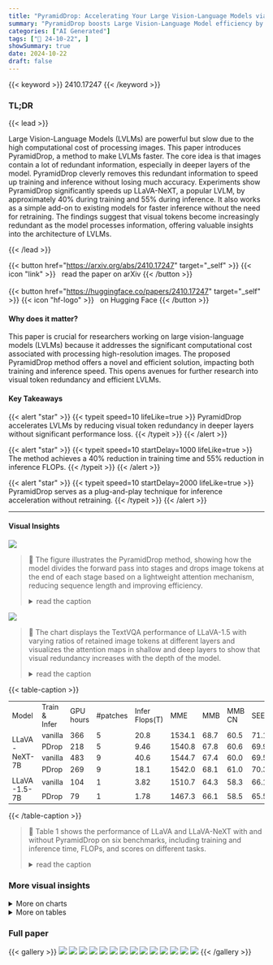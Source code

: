 ```yaml
---
title: "PyramidDrop: Accelerating Your Large Vision-Language Models via Pyramid Visual Redundancy Reduction"
summary: "PyramidDrop boosts Large Vision-Language Model efficiency by 40% during training and 55% during inference, achieving comparable performance by progressively reducing image token redundancy in deeper l..."
categories: ["AI Generated"]
tags: ["🔖 24-10-22", ]
showSummary: true
date: 2024-10-22
draft: false
---
```


{{< keyword >}} 2410.17247 {{< /keyword >}}

### TL;DR


{{< lead >}}

Large Vision-Language Models (LVLMs) are powerful but slow due to the high computational cost of processing images.  This paper introduces PyramidDrop, a method to make LVLMs faster.  The core idea is that images contain a lot of redundant information, especially in deeper layers of the model.  PyramidDrop cleverly removes this redundant information to speed up training and inference without losing much accuracy. Experiments show PyramidDrop significantly speeds up LLaVA-NeXT, a popular LVLM, by approximately 40% during training and 55% during inference. It also works as a simple add-on to existing models for faster inference without the need for retraining. The findings suggest that visual tokens become increasingly redundant as the model processes information, offering valuable insights into the architecture of LVLMs.

{{< /lead >}}


{{< button href="https://arxiv.org/abs/2410.17247" target="_self" >}}
{{< icon "link" >}} &nbsp; read the paper on arXiv
{{< /button >}}
<br><br>
{{< button href="https://huggingface.co/papers/2410.17247" target="_self" >}}
{{< icon "hf-logo" >}} &nbsp; on Hugging Face
{{< /button >}}

#### Why does it matter?
This paper is crucial for researchers working on large vision-language models (LVLMs) because it addresses the significant computational cost associated with processing high-resolution images.  The proposed PyramidDrop method offers a novel and efficient solution, impacting both training and inference speed. This opens avenues for further research into visual token redundancy and efficient LVLMs.
#### Key Takeaways

{{< alert "star" >}}
{{< typeit speed=10 lifeLike=true >}} PyramidDrop accelerates LVLMs by reducing visual token redundancy in deeper layers without significant performance loss. {{< /typeit >}}
{{< /alert >}}

{{< alert "star" >}}
{{< typeit speed=10 startDelay=1000 lifeLike=true >}} The method achieves a 40% reduction in training time and 55% reduction in inference FLOPs. {{< /typeit >}}
{{< /alert >}}

{{< alert "star" >}}
{{< typeit speed=10 startDelay=2000 lifeLike=true >}} PyramidDrop serves as a plug-and-play technique for inference acceleration without retraining. {{< /typeit >}}
{{< /alert >}}

------
#### Visual Insights



![](https://ai-paper-reviewer.com/2410.17247/figures_4_0.png)

> 🔼 The figure illustrates the PyramidDrop method, showing how the model divides the forward pass into stages and drops image tokens at the end of each stage based on a lightweight attention mechanism, reducing sequence length and improving efficiency.
> <details>
> <summary>read the caption</summary>
> Figure 2: Overview of PyramidDrop. We divide the forward pass of the LLM into multiple stages, and drop part of the image tokens at the end of each stage with a pre-defined ratio. The dropping is based on a lightweight attention calculation with a negligible time overhead, and according to this criterion, the LLM accurately selects important image tokens related to instruction. Due to the efficient redundancy reduction strategy, the average sequence length decreases rapidly.
> </details>





![](https://ai-paper-reviewer.com/2410.17247/charts_3_0.png)

> 🔼 The chart displays the TextVQA performance of LLaVA-1.5 with varying ratios of retained image tokens at different layers and visualizes the attention maps in shallow and deep layers to show that visual redundancy increases with the depth of the model.
> <details>
> <summary>read the caption</summary>
> Figure 1: Observatioins about visual redundancy acoross layers. Left: TextVQA performance of LLaVA-1.5 with varying ratio of retained image tokens at different layer. The preserved image tokens are those that receive the highest attention from the text tokens. Right: Visualization of attention map in shallow and deep layers.
> </details>





{{< table-caption >}}
<br><table id='1' style='font-size:14px'><tr><td>Model</td><td>Train & Infer</td><td>GPU hours</td><td>#patches</td><td>Infer Flops(T)</td><td>MME</td><td>MMB</td><td>MMB CN</td><td>SEEDI</td><td>MM Star</td><td>POPE</td><td>Avg</td></tr><tr><td rowspan="4">LLaVA -NeXT-7B</td><td>vanilla</td><td>366</td><td>5</td><td>20.8</td><td>1534.1</td><td>68.7</td><td>60.5</td><td>71.1</td><td>41.1</td><td>86.1</td><td>67.4</td></tr><tr><td>PDrop</td><td>218</td><td>5</td><td>9.46</td><td>1540.8</td><td>67.8</td><td>60.6</td><td>69.9</td><td>41.7</td><td>86.5</td><td>67.3</td></tr><tr><td>vanilla</td><td>483</td><td>9</td><td>40.6</td><td>1544.7</td><td>67.4</td><td>60.0</td><td>69.5</td><td>40.0</td><td>86.3</td><td>66.7</td></tr><tr><td>PDrop</td><td>269</td><td>9</td><td>18.1</td><td>1542.0</td><td>68.1</td><td>61.0</td><td>70.3</td><td>40.9</td><td>86.6</td><td>67.3</td></tr><tr><td rowspan="2">LLaVA -1.5-7B</td><td>vanilla</td><td>104</td><td>1</td><td>3.82</td><td>1510.7</td><td>64.3</td><td>58.3</td><td>66.1</td><td>33.2</td><td>85.9</td><td>63.9</td></tr><tr><td>PDrop</td><td>79</td><td>1</td><td>1.78</td><td>1467.3</td><td>66.1</td><td>58.5</td><td>65.5</td><td>34.0</td><td>86.0</td><td>63.9</td></tr></table>{{< /table-caption >}}

> 🔼 Table 1 shows the performance of LLaVA and LLaVA-NeXT with and without PyramidDrop on six benchmarks, including training and inference time, FLOPs, and scores on different tasks.
> <details>
> <summary>read the caption</summary>
> Table 1: LVLM w and w/o our method on 6 benchmarks. Benchmark names are abbreviated due to space limits. MMB: MMBenchmark (Liu et al., 2023); MMBCN: MMBench-Chinese (Liu et al., 2023); SEED¹: SEED-Bench (Image) (Li et al., 2023b). We denote PyramidDrop as PDrop.
> </details>



### More visual insights



<details>
<summary>More on charts
</summary>


![](https://ai-paper-reviewer.com/2410.17247/charts_8_0.png)

> 🔼 The chart visualizes how the performance of LLaVA-1.5, both original and trained with PyramidDrop, changes at different layers with varying ratios of retained image tokens, based on attention scores.
> <details>
> <summary>read the caption</summary>
> Figure 3: We compare the performance of the original LLaVA-1.5 and LLaVA-1.5 trained using PDrop, where we preserve different ratios of image tokens at layer 2, 8, 16, and 24, respectively. The horizontal axis represents the proportion of retained image tokens according to attention score.
> </details>


![](https://ai-paper-reviewer.com/2410.17247/charts_8_1.png)

> 🔼 The chart compares the performance of the original LLaVA-1.5 and a version trained with PyramidDrop across different layers and image token retention ratios, showing the effect of the proposed method on model performance.
> <details>
> <summary>read the caption</summary>
> Figure 3: We compare the performance of the original LLaVA-1.5 and LLaVA-1.5 trained using PDrop, where we preserve different ratios of image tokens at layer 2, 8, 16, and 24, respectively. The horizontal axis represents the proportion of retained image tokens according to attention score.
> </details>


![](https://ai-paper-reviewer.com/2410.17247/charts_10_0.png)

> 🔼 The chart compares the performance of PyramidDrop and FastV on DocVQA, ChartQA, and GQA across various inference costs (TFLOPs).
> <details>
> <summary>read the caption</summary>
> Figure 4: The performance of LLaVA-NeXT-7B with different inference acceleration strategies. PDrop (without training) outperforms FastV on DocVQA, ChartQA, and GQA with across various inference cost budgets.
> </details>


![](https://ai-paper-reviewer.com/2410.17247/charts_10_1.png)

> 🔼 The chart visualizes the relationship between the proportion of retained image tokens at different layers of a Large Vision Language Model (LLaVM) and its performance on a TextVQA task, showing that redundancy increases with depth.
> <details>
> <summary>read the caption</summary>
> Figure 1: Observatioins about visual redundancy acoross layers. Left: TextVQA performance of LLaVA-1.5 with varying ratio of retained image tokens at different layer. The preserved image tokens are those that receive the highest attention from the text tokens. Right: Visualization of attention map in shallow and deep layers.
> </details>


</details>



<details>
<summary>More on tables
</summary>


{{< table-caption >}}
<br><table id='3' style='font-size:14px'><tr><td>Model</td><td>Train & Infer</td><td>GPU hours</td><td>#patches</td><td>Doc VQA</td><td>Info VQA</td><td>Text VQA</td><td>Chart QA</td><td>OCR VQA</td><td>VQA V2</td><td>Viz Wiz</td><td>GQA</td><td>Avg</td></tr><tr><td rowspan="4">LLaVA -NeXT-7B</td><td>vanilla</td><td>366</td><td>5</td><td>70.0</td><td>33.3</td><td>67.2</td><td>64.0</td><td>63.7</td><td>81.7</td><td>59.6</td><td>64.2</td><td>63.0</td></tr><tr><td>PDrop</td><td>218</td><td>5</td><td>69.0</td><td>31.7</td><td>67.7</td><td>63.0</td><td>63.1</td><td>81.5</td><td>61.0</td><td>63.9</td><td>62.6</td></tr><tr><td>vanilla</td><td>483</td><td>9</td><td>74.3</td><td>36.2</td><td>67.6</td><td>63.0</td><td>63.8</td><td>81.6</td><td>58.0</td><td>63.5</td><td>63.5</td></tr><tr><td>PDrop</td><td>269</td><td>9</td><td>75.0</td><td>37.4</td><td>68.4</td><td>64.3</td><td>63.5</td><td>81.7</td><td>60.6</td><td>64.1</td><td>64.4</td></tr></table>{{< /table-caption >}}
> 🔼 Table 2 presents the performance comparison of the LLaVA-NeXT-7B model with and without PyramidDrop across eight benchmarks, focusing on benchmarks with fine-grained visual content.
> <details>
> <summary>read the caption</summary>
> Table 2: LLaVA -NeXT-7B on other 8 benchmarks. We report more benchmarks which contain lots of fine-grained content to examine the performance.
> </details>

{{< table-caption >}}
<br><table id='4' style='font-size:18px'><tr><td>Model</td><td>Train</td><td>Infer</td><td>Infer Flops(T)</td><td>ChartQA</td><td>DocVQA</td><td>TextVQA</td><td>MME</td><td>SQAI</td><td>POPE</td><td>Average</td></tr><tr><td rowspan="5">LLaVA -NeXT-7B</td><td>vanilla</td><td>vanilla</td><td>20.8</td><td>64.0</td><td>70.0</td><td>67.2</td><td>1534.1</td><td>70.4</td><td>86.1</td><td>72.4</td></tr><tr><td>PDrop</td><td>PDrop</td><td>9.46</td><td>63.0</td><td>69.0</td><td>67.7</td><td>1540.8</td><td>70.1</td><td>86.5</td><td>72.2</td></tr><tr><td>vanilla</td><td>FastV</td><td>10.6</td><td>55.9</td><td>62.1</td><td>66.0</td><td>1482.0</td><td>69.2</td><td>85.5</td><td>68.8</td></tr><tr><td>PDrop</td><td>FastV</td><td>10.6</td><td>59.9</td><td>63.9</td><td>65.6</td><td>1492.7</td><td>68.9</td><td>86.8</td><td>70.0</td></tr><tr><td>A</td><td></td><td></td><td>+4.0</td><td>+1.8</td><td>-0.4</td><td>+0.5</td><td>-0.3</td><td>+1.3</td><td>+1.2</td></tr></table>{{< /table-caption >}}
> 🔼 The table compares the performance of models trained with and without PyramidDrop, showing performance gains with the application of FastV inference strategy.
> <details>
> <summary>read the caption</summary>
> Table 3: Performance gain with models trained with PyramidDrop. Directly applying efficient inference strategies like FastV to models trained with PyramidDrop yields substantial improvement.
> </details>

{{< table-caption >}}
<br><table id='6' style='font-size:16px'><tr><td>Model</td><td>入</td><td>GPU hours</td><td>#patches</td><td>Infer Flops(T)</td><td>MME</td><td>MMB</td><td>GQA</td><td>MMB⌀N</td><td>SEEDI</td><td>Doc VQA</td><td>Info VQA</td><td>Avg</td></tr><tr><td rowspan="4">LLaVA -NeXT-7B</td><td>vanilla</td><td>366</td><td>5</td><td>20.8</td><td>1534.1</td><td>68.7</td><td>64.2</td><td>60.5</td><td>71.1</td><td>70.0</td><td>33.3</td><td>63.5</td></tr><tr><td>0.4</td><td>204</td><td>5</td><td>8.22</td><td>1558.4</td><td>68.1</td><td>63.7</td><td>60.5</td><td>69.5</td><td>66.6</td><td>31.8</td><td>62.6</td></tr><tr><td>0.5</td><td>218</td><td>5</td><td>9.46</td><td>1540.8</td><td>67.8</td><td>63.9</td><td>60.6</td><td>69.9</td><td>69.0</td><td>31.7</td><td>62.8</td></tr><tr><td>0.6</td><td>240</td><td>5</td><td>11.0</td><td>1511.4</td><td>68.1</td><td>64.1</td><td>60.5</td><td>70.4</td><td>69.8</td><td>33.0</td><td>63.1</td></tr><tr><td rowspan="4">LLaVA -1.5-7B</td><td>vanilla</td><td>104</td><td>1</td><td>3.82</td><td>1510.7</td><td>64.3</td><td>62.0</td><td>58.3</td><td>66.1</td><td>21.4</td><td>20.4</td><td>52.6</td></tr><tr><td>0.4</td><td>75</td><td>1</td><td>1.54</td><td>1478.8</td><td>66.2</td><td>61.7</td><td>58.0</td><td>64.5</td><td>21.1</td><td>19.9</td><td>52.2</td></tr><tr><td>0.5</td><td>79</td><td>1</td><td>1.78</td><td>1467.3</td><td>66.1</td><td>61.9</td><td>58.5</td><td>65.5</td><td>21.5</td><td>20.2</td><td>52.4</td></tr><tr><td>0.6</td><td>82</td><td>1</td><td>2.06</td><td>1471.8</td><td>65.9</td><td>62.0</td><td>58.9</td><td>65.1</td><td>22.5</td><td>21.0</td><td>52.7</td></tr></table>{{< /table-caption >}}
> 🔼 Table 4 shows the ablation study results of adjusting the hyperparameter λ (drop ratio) from 0.4 to 0.6, demonstrating its impact on performance and training time across different benchmarks for both LLaVA-NeXT-7B and LLaVA-1.5-7B models.
> <details>
> <summary>read the caption</summary>
> Table 4: Ablation studies results. We adjust λ form 0.4 to 0.6 for investigating the influence on performance and training time.
> </details>

{{< table-caption >}}
<br><table id='1' style='font-size:14px'><tr><td>Model</td><td>Inference Strategy</td><td>TFLOPS</td><td>MME</td><td>SQAI</td><td>MMB�N</td><td>GQA</td><td>POPE</td><td>TextVQA</td><td>ChartQA</td><td>DocVQA</td><td>Avg</td></tr><tr><td rowspan="4">LLaVA -NeXT-7B</td><td>vanilla</td><td>20.8</td><td>1534.1</td><td>70.4</td><td>60.5</td><td>64.2</td><td>86.1</td><td>67.2</td><td>64.0</td><td>70.0</td><td>69.9</td></tr><tr><td>FastV</td><td>10.6</td><td>1482.0</td><td>69.2</td><td>60.0</td><td>63.0</td><td>85.5</td><td>66.0</td><td>55.9</td><td>62.1</td><td>67.0</td></tr><tr><td>PDrop</td><td>9.5</td><td>1533.0</td><td>69.4</td><td>59.9</td><td>63.9</td><td>86.4</td><td>67.0</td><td>59.1</td><td>65.6</td><td>68.5</td></tr><tr><td>A</td><td></td><td>+2.5</td><td>+0.2</td><td>+0.1</td><td>+0.9</td><td>+0.9</td><td>+1.0</td><td>+3.2</td><td>+3.5</td><td>+1.5</td></tr><tr><td rowspan="4">LLaVA -1.5-7B</td><td>vanilla</td><td>3.82</td><td>1510.7</td><td>66.8</td><td>58.3</td><td>62</td><td>85.9</td><td>58.2</td><td>18.2</td><td>21.4</td><td>55.8</td></tr><tr><td>FastV</td><td>2.01</td><td>1475.6</td><td>68.5</td><td>56.8</td><td>59.6</td><td>84.8</td><td>57.1</td><td>17.8</td><td>19.2</td><td>54.7</td></tr><tr><td>PDrop</td><td>1.78</td><td>1500.8</td><td>69.2</td><td>58.5</td><td>60.1</td><td>84.8</td><td>57.5</td><td>18.6</td><td>21.1</td><td>55.6</td></tr><tr><td>A</td><td></td><td>+1.3</td><td>+0.7</td><td>+1.7</td><td>+0.5</td><td>+0.0</td><td>+0.4</td><td>+0.8</td><td>+1.9</td><td>+0.9</td></tr></table>{{< /table-caption >}}
> 🔼 Table 5 compares the inference acceleration performance of PyramidDrop against FastV and a vanilla model across various benchmarks, showing PyramidDrop's superior performance as an inference-only strategy.
> <details>
> <summary>read the caption</summary>
> Table 5: Inference acceleration performance. We compare PDrop, FastV and vanilla model, and find PDrop outperforms FastV on almost all benchmarks. PDrop here is as an inference-only strategy.
> </details>

</details>


### Full paper

{{< gallery >}}
<img src="https://ai-paper-reviewer.com/2410.17247/1.png" class="grid-w50 md:grid-w33 xl:grid-w25" />
<img src="https://ai-paper-reviewer.com/2410.17247/2.png" class="grid-w50 md:grid-w33 xl:grid-w25" />
<img src="https://ai-paper-reviewer.com/2410.17247/3.png" class="grid-w50 md:grid-w33 xl:grid-w25" />
<img src="https://ai-paper-reviewer.com/2410.17247/4.png" class="grid-w50 md:grid-w33 xl:grid-w25" />
<img src="https://ai-paper-reviewer.com/2410.17247/5.png" class="grid-w50 md:grid-w33 xl:grid-w25" />
<img src="https://ai-paper-reviewer.com/2410.17247/6.png" class="grid-w50 md:grid-w33 xl:grid-w25" />
<img src="https://ai-paper-reviewer.com/2410.17247/7.png" class="grid-w50 md:grid-w33 xl:grid-w25" />
<img src="https://ai-paper-reviewer.com/2410.17247/8.png" class="grid-w50 md:grid-w33 xl:grid-w25" />
<img src="https://ai-paper-reviewer.com/2410.17247/9.png" class="grid-w50 md:grid-w33 xl:grid-w25" />
<img src="https://ai-paper-reviewer.com/2410.17247/10.png" class="grid-w50 md:grid-w33 xl:grid-w25" />
<img src="https://ai-paper-reviewer.com/2410.17247/11.png" class="grid-w50 md:grid-w33 xl:grid-w25" />
<img src="https://ai-paper-reviewer.com/2410.17247/12.png" class="grid-w50 md:grid-w33 xl:grid-w25" />
<img src="https://ai-paper-reviewer.com/2410.17247/13.png" class="grid-w50 md:grid-w33 xl:grid-w25" />
<img src="https://ai-paper-reviewer.com/2410.17247/14.png" class="grid-w50 md:grid-w33 xl:grid-w25" />
{{< /gallery >}}